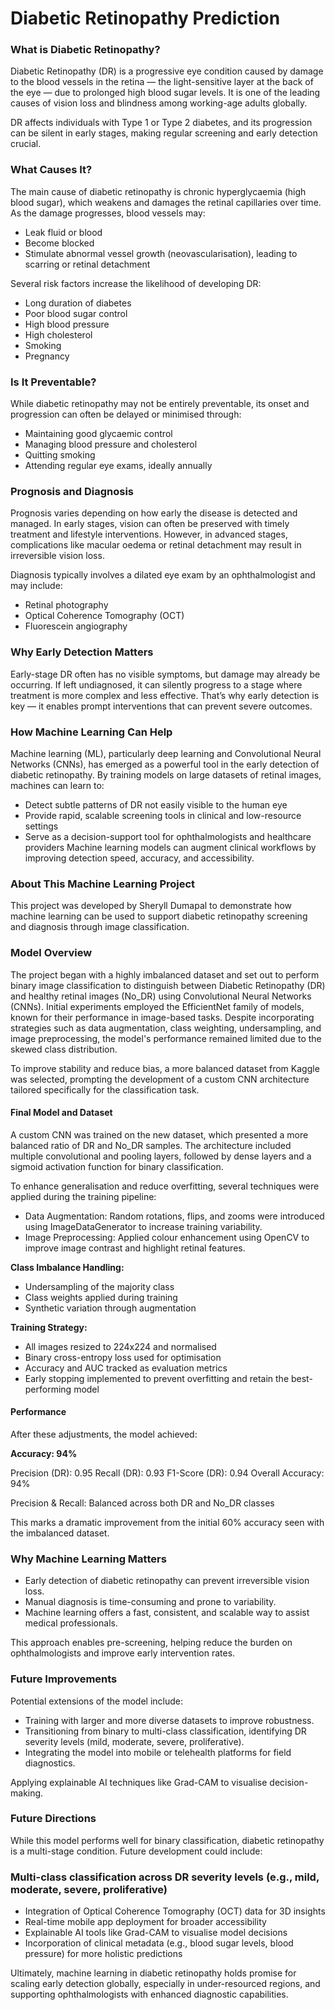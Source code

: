 # Diabetic Retinopathy Prediction

### What is Diabetic Retinopathy?
Diabetic Retinopathy (DR) is a progressive eye condition caused by damage to the blood vessels in the retina — the light-sensitive layer at the back of the eye — due to prolonged high blood sugar levels. It is one of the leading causes of vision loss and blindness among working-age adults globally.

DR affects individuals with Type 1 or Type 2 diabetes, and its progression can be silent in early stages, making regular screening and early detection crucial.

### What Causes It?
The main cause of diabetic retinopathy is chronic hyperglycaemia (high blood sugar), which weakens and damages the retinal capillaries over time. As the damage progresses, blood vessels may:

- Leak fluid or blood
- Become blocked
- Stimulate abnormal vessel growth (neovascularisation), leading to scarring or retinal detachment

Several risk factors increase the likelihood of developing DR:
- Long duration of diabetes
- Poor blood sugar control
- High blood pressure
- High cholesterol
- Smoking
- Pregnancy

### Is It Preventable?
While diabetic retinopathy may not be entirely preventable, its onset and progression can often be delayed or minimised through:

- Maintaining good glycaemic control
- Managing blood pressure and cholesterol
- Quitting smoking
- Attending regular eye exams, ideally annually

### Prognosis and Diagnosis
Prognosis varies depending on how early the disease is detected and managed. In early stages, vision can often be preserved with timely treatment and lifestyle interventions. However, in advanced stages, complications like macular oedema or retinal detachment may result in irreversible vision loss.

Diagnosis typically involves a dilated eye exam by an ophthalmologist and may include:
- Retinal photography
- Optical Coherence Tomography (OCT)
- Fluorescein angiography

### Why Early Detection Matters
Early-stage DR often has no visible symptoms, but damage may already be occurring. If left undiagnosed, it can silently progress to a stage where treatment is more complex and less effective. That’s why early detection is key — it enables prompt interventions that can prevent severe outcomes.

### How Machine Learning Can Help
Machine learning (ML), particularly deep learning and Convolutional Neural Networks (CNNs), has emerged as a powerful tool in the early detection of diabetic retinopathy. By training models on large datasets of retinal images, machines can learn to:
- Detect subtle patterns of DR not easily visible to the human eye
- Provide rapid, scalable screening tools in clinical and low-resource settings
- Serve as a decision-support tool for ophthalmologists and healthcare providers
Machine learning models can augment clinical workflows by improving detection speed, accuracy, and accessibility.

### About This Machine Learning Project
This project was developed by Sheryll Dumapal to demonstrate how machine learning can be used to support diabetic retinopathy screening and diagnosis through image classification.

### Model Overview
The project began with a highly imbalanced dataset and set out to perform binary image classification to distinguish between Diabetic Retinopathy (DR) and healthy retinal images (No_DR) using Convolutional Neural Networks (CNNs). Initial experiments employed the EfficientNet family of models, known for their performance in image-based tasks. Despite incorporating strategies such as data augmentation, class weighting, undersampling, and image preprocessing, the model's performance remained limited due to the skewed class distribution.

To improve stability and reduce bias, a more balanced dataset from Kaggle was selected, prompting the development of a custom CNN architecture tailored specifically for the classification task.

#### Final Model and Dataset
A custom CNN was trained on the new dataset, which presented a more balanced ratio of DR and No_DR samples. The architecture included multiple convolutional and pooling layers, followed by dense layers and a sigmoid activation function for binary classification.

To enhance generalisation and reduce overfitting, several techniques were applied during the training pipeline:
- Data Augmentation: Random rotations, flips, and zooms were introduced using ImageDataGenerator to increase training variability.
- Image Preprocessing: Applied colour enhancement using OpenCV to improve image contrast and highlight retinal features.

**Class Imbalance Handling:**
- Undersampling of the majority class
- Class weights applied during training
- Synthetic variation through augmentation

**Training Strategy:**
- All images resized to 224x224 and normalised
- Binary cross-entropy loss used for optimisation
- Accuracy and AUC tracked as evaluation metrics
- Early stopping implemented to prevent overfitting and retain the best-performing model

#### Performance
After these adjustments, the model achieved:

**Accuracy: 94%**

Precision (DR):      0.95
Recall (DR):         0.93
F1-Score (DR):       0.94
Overall Accuracy:    94%

Precision & Recall: Balanced across both DR and No_DR classes

This marks a dramatic improvement from the initial 60% accuracy seen with the imbalanced dataset.

### Why Machine Learning Matters
- Early detection of diabetic retinopathy can prevent irreversible vision loss.
- Manual diagnosis is time-consuming and prone to variability.
- Machine learning offers a fast, consistent, and scalable way to assist medical professionals.

This approach enables pre-screening, helping reduce the burden on ophthalmologists and improve early intervention rates.

### Future Improvements
Potential extensions of the model include:
- Training with larger and more diverse datasets to improve robustness.
- Transitioning from binary to multi-class classification, identifying DR severity levels (mild, moderate, severe, proliferative).
- Integrating the model into mobile or telehealth platforms for field diagnostics.

Applying explainable AI techniques like Grad-CAM to visualise decision-making.

### Future Directions
While this model performs well for binary classification, diabetic retinopathy is a multi-stage condition. Future development could include:

### Multi-class classification across DR severity levels (e.g., mild, moderate, severe, proliferative)

- Integration of Optical Coherence Tomography (OCT) data for 3D insights
- Real-time mobile app deployment for broader accessibility
- Explainable AI tools like Grad-CAM to visualise model decisions
- Incorporation of clinical metadata (e.g., blood sugar levels, blood pressure) for more holistic predictions

Ultimately, machine learning in diabetic retinopathy holds promise for scaling early detection globally, especially in under-resourced regions, and supporting ophthalmologists with enhanced diagnostic capabilities.

